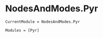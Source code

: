 # NodesAndModes.Pyr

```@meta
CurrentModule = NodesAndModes.Pyr
```

```@autodocs
Modules = [Pyr]
```
